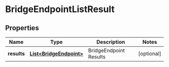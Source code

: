 # BridgeEndpointListResult

## Properties
Name | Type | Description | Notes
------------ | ------------- | ------------- | -------------
**results** | [**List&lt;BridgeEndpoint&gt;**](BridgeEndpoint.md) | BridgeEndpoint Results |  [optional]
